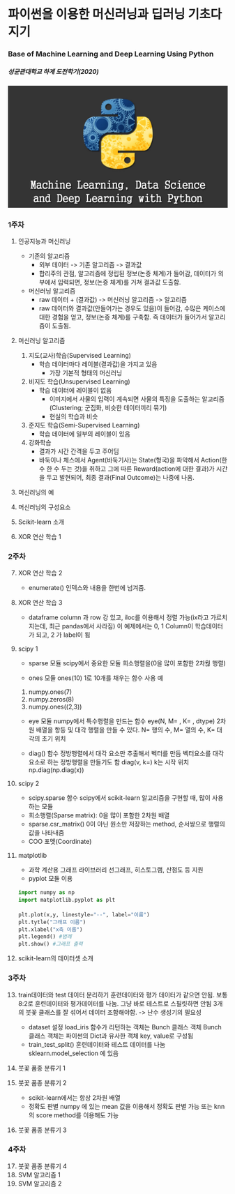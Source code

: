 # 파이썬을 이용한 머신러닝과 딥러닝 기초다지기 


### Base of Machine Learning and Deep Learning Using Python 


##### 성균관대학교 하계 도전학기(2020)


![screensh](./images/pythonmldl.jpg)

### 1주차 
1. 인공지능과 머신러닝
    - 기존의 알고리즘
        - 외부 데이터 -> 기존 알고리즘 -> 결과값
        - 합리주의 관점, 알고리즘에 정립된 정보(논증 체계)가 들어감, 데이터가 외부에서 입력되면, 정보(논증 체계)를 거쳐 결과값 도출함.
    - 머신러닝 알고리즘
        - raw 데이터 + (결과값) -> 머신러닝 알고리즘 -> 알고리즘
        - raw 데이터와 결과값(안들어가는 경우도 있음)이 들어감, 수많은 케이스에 대한 경험을 얻고, 정보(논증 체계)를 구축함. 즉 데이터가 들어가서 알고리즘이 도출됨.


2. 머신러닝 알고리즘

    1. 지도(교사)학습(Supervised Learning)
        - 학습 데이터마다 레이블(결과값)을 가지고 있음
            - 가장 기본적 형태의 머신러닝
    2. 비지도 학습(Unsupervised Learning)
        - 학습 데이터에 레이블이 없음
            - 이미지에서 사물의 입력이 계속되면 사물의 특징을 도출하는 알고리즘(Clustering; 군집화, 비슷한 데이터끼리 묶기)
            - 현실의 학습과 비슷
    3. 준지도 학습(Semi-Supervised Learning)
        - 학습 데이터에 일부의 레이블이 있음
    4. 강화학습
        - 결과가 시간 간격을 두고 주어딤
        - 바둑이나 체스에서 Agent(바둑기사)는 State(형국)을 파악해서 Action(한 수 한 수 두는 것)을 취하고 그에 따른 Reward(action에 대한 결과)가 시간을 두고 발현되어, 최종 결과(Final Outcome)는 나중에 나옴.

3. 머신러닝의 예
4. 머신러닝의 구성요소
5. Scikit-learn 소개
6. XOR 연산 학습 1

### 2주차 

7. XOR 연산 학습 2
    - enumerate()
    인덱스와 내용을 한번에 넘겨줌. 
8. XOR 연산 학습 3
    - dataframe
    column 과 row 강 있고,  iloc를 이용해서 정렬 가능(ix라고 가르치지는데, 최근 pandas에서 사라짐)
    이 예제에서는 0, 1 Column이 학습데이터가 되고, 2 가 label이 됨
9. scipy 1
    - sparse 모듈
    scipy에서 중요한 모듈
    희소행렬을(0을 많이 포함한 2차웒 행렬)

    - ones 모듈
    ones(10) 1로 10개를 채우는 함수
    사용 예
    1. numpy.ones(7)
    2. numpy.zeros(8)
    3. numpy.ones((2,3))

    - eye 모듈
    numpy에서 특수행렬을 만드는 함수
    eye(N, M= , K= , dtype) 2차원 배열을 항등 및 대각 행렬을 만들 수 있다.
    N= 행의 수, M= 열의 수,  K= 대각의 초기 위치

    - diag() 함수
    정방행렬에서 대각 요소만 추출해서 벡터를 만듬
    벡터요소를 대각요소로 하는 정방행렬을 만들기도 함
    diag(v, k=) k는 시작 위치
    np.diag(np.diag(x))

10. scipy 2
    - scipy.sparse 함수
    scipy에서 scikit-learn 알고리즘을 구현할 때, 많이 사용하는 모듈
    - 희소행렬(Sparse matrix): 0을 많이 포함한 2차원 배열
    - sparse.csr_matrix()
    0이 아닌 원소만 저장하는 method, 순서쌍으로 행렬의 값을 나타내줌
    - COO 포멧(Coordinate)
    
11. matplotlib
    - 과학 계산용 그래프 라이브러리
    선그래프, 히스토그램, 산점도 등 지원
    - pyplot 모듈 이용
    ```python
    import numpy as np
    import matplotlib.pyplot as plt

    plt.plot(x,y, linestyle="--", label="이름")
    plt.tytle("그래프 이름")
    plt.xlabel("x축 이름")
    plt.legend() #범례
    plt.show() #그래프 출력
    ```


12. scikit-learn의 데이터셋 소개


### 3주차 

13. train데이터와 test 데이터 분리하기
    훈련데이터와 평가 데이터가 같으면 안됨.
    보통 8:2로 훈련데이터와 평가데이터를 나눔.
    그냥 바로 테스트로 스필릿하면 안됨
    3개의 붓꽃 클래스를 잘 섞어서 데이터 조함해야함.
    -> 난수 생성기의 필요성
    - dataset 설정
        load_iris 함수가 리턴하는 객체는 Bunch 클래스 객체
        Bunch 클래스 객체는 파이썬의 Dict과 유사한 객체
        key, value로 구성됨
    - train_test_split()
        훈련데이터와 테스트 데이터를 나눔
        sklearn.model_selection 에 있음
14. 붓꽃 품종 분류기 1
15. 붓꽃 품종 분류기 2
    - scikit-learn에서는 항상 2차원 배열
    - 정확도 판별
    numpy 에 있는 mean  값을 이용해서 정확도 판별 가능
    또는 knn 의 score method를 이용해도 가능

16. 붓꽃 품종 분류기 3

### 4주차

17. 붓꽃 품종 분류기 4
18. SVM 알고리즘 1
19. SVM 알고리즘 2
